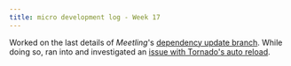 ```yaml
---
title: micro development log - Week 17
---
```


Worked on the last details of *Meetling*'s
[dependency update branch](https://github.com/noyainrain/meetling/issues/64). While doing so, ran
into and investigated an
[issue with Tornado's auto reload](https://github.com/tornadoweb/tornado/issues/2044).
